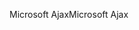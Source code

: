 <span data-ttu-id="df88d-101">Microsoft Ajax</span><span class="sxs-lookup"><span data-stu-id="df88d-101">Microsoft Ajax</span></span>